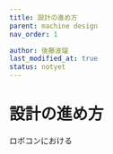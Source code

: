```yaml
---
title: 設計の進め方
parent: machine design
nav_order: 1

author: 後藤波瑠
last_modified_at: true
status: notyet
---
```


# **設計の進め方**
ロボコンにおける
